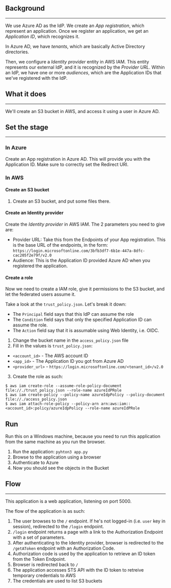 
## Background
---
We use Azure AD as the IdP. We create an _App registration_, which represent an application.
Once we register an application, we get an _Application ID_, which recognizes it.

In Azure AD, we have _tenants_, which are basically Active Directory directories.

Then, we configure a _Identity provider_ entity in AWS IAM. This entity represents our external IdP, and it is recognized
by the _Provider URL_. Within an IdP, we have one or more _audiences_, which are the Application IDs that we've registered
with the IdP.

## What it does
---
We'll create an S3 bucket in AWS, and access it using a user in Azure AD.

## Set the stage
---
### In Azure
Create an App registration in Azure AD. This will provide you with the Application ID.
Make sure to correctly set the Redirect URI.

### In AWS

#### Create an S3 bucket
1. Create an S3 bucket, and put some files there.

#### Create an Identity provider
Create the _Identity provider_ in AWS IAM. The 2 parameters you need to give are:
* Provider URL: Take this from the Endpoints of your App registration. This is the base URL of the endpoints, in the form: `https://login.microsoftonline.com/3bfb3df7-6b1e-447a-8dfc-cac205f2e79f/v2.0`
* Audience: This is the Application ID provided Azure AD when you registered the application.


#### Create a role
Now we need to create a IAM role, give it permissions to the S3 bucket, and let the federated users
assume it.

Take a look at the `trust_policy.json`. Let's break it down:
* The `Principal` field says that this IdP can assume the role
* The `Condition` field says that only the specified Application ID can assume the role.
* The `Action` field say that it is assumable using Web Identity, i.e. OIDC.

1. Change the bucket name in the `access_policy.json` file
2. Fill in the values is `trust_policy.json`:
* `<account_id>` - The AWS account ID
* `<app_id>` - The Application ID you got from Azure AD
* `<provider_url>` - `https://login.microsoftonline.com/<tenant_id>/v2.0`

3. Create the role as such:
```
$ aws iam create-role --assume-role-policy-document file://./trust_policy.json --role-name azureIdPRole 
$ aws iam create-policy --policy-name azureIdpPolicy --policy-document file://./access_policy.json
$ aws iam attach-role-policy --policy-arn arn:aws:iam::<account_id>:policy/azureIdpPolicy --role-name azureIdPRole
```

## Run

Run this on a Windows machine, because you need to run this application from the same machine as you run the browser.

1. Run the application: `pyhton3 app.py`
2. Browse to the application using a browser
3. Authenticate to Azure
4. Now you should see the objects in the Bucket


## Flow
---
This application is a web application, listening on port 5000.

The flow of the application is as such:

1. The user browses to the `/` endpoint. If he's not logged-in (i.e. `user` key in session), redirected to the `/login` endpoint.
2. `/login` endpoint returns a page with a link to the Authorization Endpoint with a set of parameters.
3. After authenticating to the Identity provider, browser is redirected to the `/getAToken` endpoint with an Authorization Code.
4. Authorization code is used by the application to retrieve an ID token from the Token Endpoint.
5. Browser is redirected back to `/`
6. The application accesses STS API with the ID token to retreive temporary credentials to AWS
7. The credentials are used to list S3 buckets
